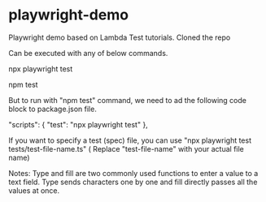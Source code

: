 # playwright-demo
Playwright demo based on Lambda Test tutorials.
Cloned the repo

Can be executed with any of below commands.

npx playwright test

npm test

But to run with "npm test" command, we need to ad the following code block to package.json file.

  "scripts": {
    "test": "npx playwright test" 
  },

  If you want to specify a test (spec) file, you can use "npx playwright test tests/test-file-name.ts" ( Replace "test-file-name" with your actual file name)

Notes: Type and fill are two commonly used functions to enter a value to a text field. Type sends characters one by one and fill directly passes all the values at once.
